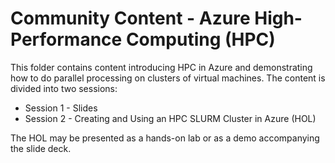 # Community Content - Azure High-Performance Computing (HPC)

This folder contains content introducing HPC in Azure and demonstrating how to do parallel processing on clusters of virtual machines. The content is divided into two sessions:

- Session 1 - Slides
- Session 2 - Creating and Using an HPC SLURM Cluster in Azure (HOL)

The HOL may be presented as a hands-on lab or as a demo accompanying the slide deck.